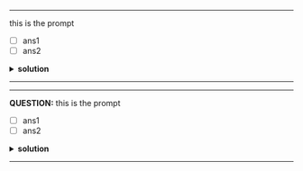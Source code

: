 

 <hr /> 

this is the prompt
* [ ] ans1
* [ ] ans2

<details><summary><b>solution</b></summary>

* [ ] ans1
* [X] ans2

this is the solution

</details><hr /> 


 <hr /> 

 **QUESTION:** this is the prompt
* [ ] ans1
* [ ] ans2

<details><summary><b>solution</b></summary>

* [ ] ans1
* [X] ans2

this is the solution

</details><hr /> 



